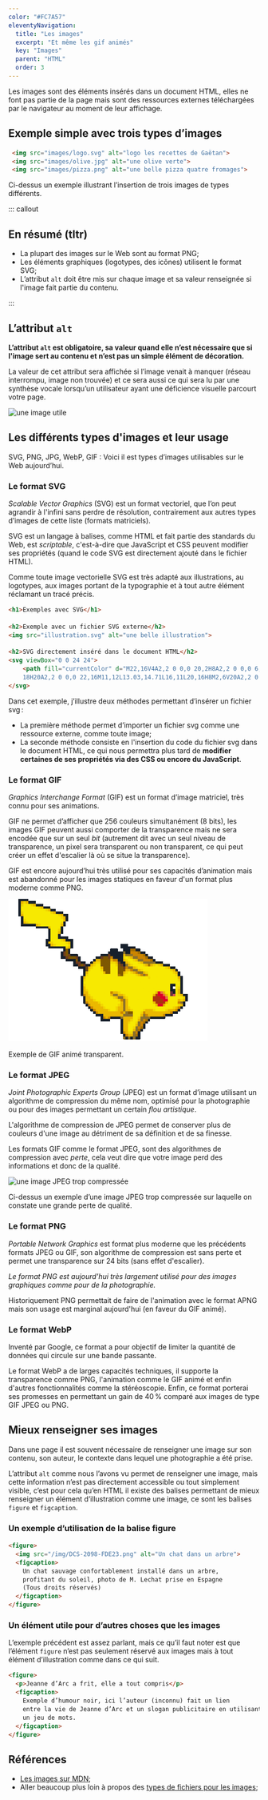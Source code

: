 ```yaml
---
color: "#FC7A57"
eleventyNavigation:
  title: "Les images"
  excerpt: "Et même les gif animés"
  key: "Images"
  parent: "HTML"
  order: 3
---
```


Les images sont des éléments insérés dans un document HTML, elles ne font pas partie de la page mais sont des ressources externes téléchargées par le navigateur au moment de leur affichage.

## Exemple simple avec trois types d’images

```html
 <img src="images/logo.svg" alt="logo les recettes de Gaëtan">
 <img src="images/olive.jpg" alt="une olive verte">
 <img src="images/pizza.png" alt="une belle pizza quatre fromages">
```

Ci-dessus un exemple illustrant l’insertion de trois images de types différents.

::: callout

## En résumé (tltr)

- La plupart des images sur le Web sont au format PNG;
- Les éléments graphiques (logotypes, des icônes) utilisent le format SVG;
- L’attribut `alt` doit être mis sur chaque image et sa valeur renseignée si l'image fait partie du contenu.

:::

## L’attribut `alt`

**L’attribut `alt` est obligatoire, sa valeur quand elle n’est nécessaire que si l'image sert au contenu et n’est pas un simple élément de décoration.**

La valeur de cet attribut sera affichée si l’image venait à manquer (réseau interrompu, image non trouvée) et ce sera aussi ce qui sera lu par une synthèse vocale lorsqu’un utilisateur ayant une déficience visuelle parcourt votre page.

![une image utile](/img/image-404.jpg)

## Les différents types d'images et leur usage

SVG, PNG, JPG, WebP, GIF : Voici il est types d’images utilisables sur le Web aujourd’hui.

### Le format SVG

*Scalable Vector Graphics* (SVG) est un format vectoriel, que l’on peut agrandir à l'infini sans perdre de résolution, contrairement aux autres types d’images de cette liste (formats matriciels).

SVG est un langage à balises, comme HTML et fait partie des standards du Web, est *scriptable*, c'est-à-dire que JavaScript et CSS peuvent modifier ses propriétés (quand le code SVG est directement ajouté dans le fichier HTML).

Comme toute image vectorielle SVG est très adapté aux illustrations, au logotypes, aux images portant de la typographie et à tout autre élément réclamant un tracé précis.

```html
<h1>Exemples avec SVG</h1>

<h2>Exemple avec un fichier SVG externe</h2>
<img src="illustration.svg" alt="une belle illustration">

<h2>SVG directement inséré dans le document HTML</h2>
<svg viewBox="0 0 24 24">
    <path fill="currentColor" d="M22,16V4A2,2 0 0,0 20,2H8A2,2 0 0,0 6,4V16A2,2 0 0,0 8,
    18H20A2,2 0 0,0 22,16M11,12L13.03,14.71L16,11L20,16H8M2,6V20A2,2 0 0,0 4,22H18V20H4V6" />
</svg>
```

Dans cet exemple, j’illustre deux méthodes permettant d’insérer un fichier svg :

- La première méthode permet d’importer un fichier svg comme une ressource externe, comme toute image;
- La seconde méthode consiste en l'insertion du code du fichier svg dans le document HTML, ce qui nous permettra plus tard de **modifier certaines de ses propriétés via des CSS ou encore du JavaScript**.

### Le format GIF

*Graphics Interchange Format* (GIF) est un format d’image matriciel, très connu pour ses animations.

GIF ne permet d’afficher que 256 couleurs simultanément (8 bits), les images GIF peuvent aussi comporter de la transparence mais ne sera encodée que sur un seul *bit* (autrement dit avec un seul niveau de transparence, un pixel sera transparent ou non transparent, ce qui peut créer un effet d'escalier là où se situe la transparence).

GIF est encore aujourd’hui très utilisé pour ses capacités d’animation mais est abandonné pour les images statiques en faveur d'un format plus moderne comme PNG.

![Cours Pikachu cours](/img/exemple–gif–transparent.gif)

Exemple de GIF animé transparent.

### Le format JPEG

 *Joint Photographic Experts Group* (JPEG) est un format d’image utilisant un algorithme de compression du même nom, optimisé pour la photographie ou pour des images permettant un certain *flou artistique*.

 L'algorithme de compression de JPEG permet de conserver plus de couleurs d'une image au détriment de sa définition et de sa finesse.

<div class="callout">

Les formats GIF comme le format JPEG, sont des algorithmes de compression avec *perte*, cela veut dire que votre image perd des informations et donc de la qualité.

</div>

![une image JPEG trop compressée](/img/compression–jpg.jpg)

 Ci-dessus un exemple d’une image JPEG trop compressée sur laquelle on constate une grande perte de qualité.

### Le format PNG

*Portable Network Graphics* est format plus moderne que les précédents formats JPEG ou GIF, son algorithme de compression est sans perte et permet une transparence sur 24 bits (sans effet d'escalier).

*Le format PNG est aujourd'hui très largement utilisé pour des images graphiques comme pour de la photographie.*

Historiquement PNG permettait de faire de l'animation avec le format APNG mais son usage est marginal aujourd'hui (en faveur du GIF animé).

### Le format WebP

Inventé par Google, ce format a pour objectif de limiter la quantité de données qui circule sur une bande passante. 

Le format WebP a de larges capacités techniques, il supporte la transparence comme PNG, l'animation comme le GIF animé et enfin d'autres fonctionnalités comme la stéréoscopie. Enfin, ce format porterai ses promesses en permettant un gain de 40 % comparé aux images de type GIF JPEG ou PNG.

## Mieux renseigner ses images

Dans une page il est souvent nécessaire de renseigner une image sur son contenu, son auteur, le contexte dans lequel une photographie a été prise.

L’attribut `alt` comme nous l’avons vu permet de renseigner une image, mais cette information n’est pas directement accessible ou tout simplement visible, c’est pour cela qu’en HTML il existe des balises permettant de mieux renseigner un élément d’illustration comme une image, ce sont les balises `figure` et `figcaption`.


### Un exemple d’utilisation de la balise figure

```html
<figure>
  <img src="/img/DCS-2098-FDE23.png" alt="Un chat dans un arbre">
  <figcaption>
    Un chat sauvage confortablement installé dans un arbre,
    profitant du soleil, photo de M. Lechat prise en Espagne
    (Tous droits réservés)
  </figcaption>
</figure>
```

### Un élément utile pour d’autres choses que les images

L’exemple précédent est assez parlant, mais ce qu’il faut noter est que l’élément `figure` n’est pas seulement réservé aux images mais à tout élément d’illustration comme dans ce qui suit.

```html
<figure>
  <p>Jeanne d’Arc a frit, elle a tout compris</p>
  <figcaption>
    Exemple d’humour noir, ici l’auteur (inconnu) fait un lien
    entre la vie de Jeanne d’Arc et un slogan publicitaire en utilisant
    un jeu de mots.
  </figcaption>
</figure>
```

## Références

- [Les images sur MDN](https://developer.mozilla.org/fr/docs/Web/HTML/Element/Img);
- Aller beaucoup plus loin à propos des [types de fichiers pour les images](https://developer.mozilla.org/fr/docs/Web/Media/Formats/Image_types);